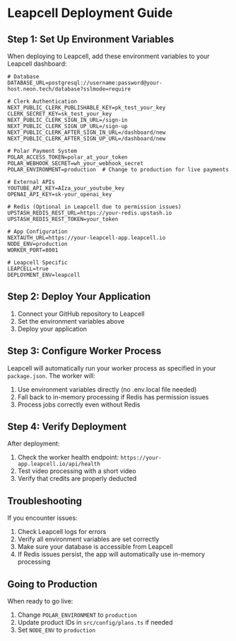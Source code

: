 # Leapcell Deployment Guide

## Step 1: Set Up Environment Variables

When deploying to Leapcell, add these environment variables to your Leapcell dashboard:

```
# Database
DATABASE_URL=postgresql://username:password@your-host.neon.tech/database?sslmode=require

# Clerk Authentication
NEXT_PUBLIC_CLERK_PUBLISHABLE_KEY=pk_test_your_key
CLERK_SECRET_KEY=sk_test_your_key
NEXT_PUBLIC_CLERK_SIGN_IN_URL=/sign-in
NEXT_PUBLIC_CLERK_SIGN_UP_URL=/sign-up
NEXT_PUBLIC_CLERK_AFTER_SIGN_IN_URL=/dashboard/new
NEXT_PUBLIC_CLERK_AFTER_SIGN_UP_URL=/dashboard/new

# Polar Payment System
POLAR_ACCESS_TOKEN=polar_at_your_token
POLAR_WEBHOOK_SECRET=wh_your_webhook_secret
POLAR_ENVIRONMENT=production  # Change to production for live payments

# External APIs
YOUTUBE_API_KEY=AIza_your_youtube_key
OPENAI_API_KEY=sk-your_openai_key

# Redis (Optional in Leapcell due to permission issues)
UPSTASH_REDIS_REST_URL=https://your-redis.upstash.io
UPSTASH_REDIS_REST_TOKEN=your_token

# App Configuration
NEXTAUTH_URL=https://your-leapcell-app.leapcell.io
NODE_ENV=production
WORKER_PORT=8001

# Leapcell Specific
LEAPCELL=true
DEPLOYMENT_ENV=leapcell
```

## Step 2: Deploy Your Application

1. Connect your GitHub repository to Leapcell
2. Set the environment variables above
3. Deploy your application

## Step 3: Configure Worker Process

Leapcell will automatically run your worker process as specified in your `package.json`. The worker will:

1. Use environment variables directly (no .env.local file needed)
2. Fall back to in-memory processing if Redis has permission issues
3. Process jobs correctly even without Redis

## Step 4: Verify Deployment

After deployment:

1. Check the worker health endpoint: `https://your-app.leapcell.io/api/health`
2. Test video processing with a short video
3. Verify that credits are properly deducted

## Troubleshooting

If you encounter issues:

1. Check Leapcell logs for errors
2. Verify all environment variables are set correctly
3. Make sure your database is accessible from Leapcell
4. If Redis issues persist, the app will automatically use in-memory processing

## Going to Production

When ready to go live:

1. Change `POLAR_ENVIRONMENT` to `production`
2. Update product IDs in `src/config/plans.ts` if needed
3. Set `NODE_ENV` to `production` 